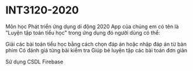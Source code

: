 # INT3120-2020
Môn học Phát triển ứng dụng di động 2020
App của chúng em có tên là "Luyện tập toán tiểu học" trong ứng dụng đó người dùng có thể:

Giải các bài toán tiểu học bằng cách chọn đáp án hoặc nhập đáp án từ bàn phím
Có đánh giá từng bài kiểm tra
Giúp bé luyện tập các bài toán đơn giản

Sử dụng CSDL Firebase
